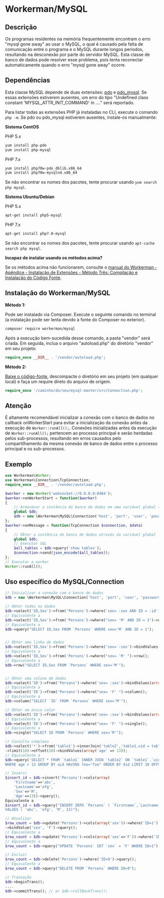 # Workerman/MySQL

## Descrição
Os programas residentes na memória frequentemente encontram o erro "mysql gone away" ao usar o MySQL, o qual é causado pela falta de comunicação entre o programa e o MySQL durante longos períodos, resultando na desconexão por parte do servidor MySQL. Esta classe de banco de dados pode resolver esse problema, pois tenta reconectar automaticamente quando o erro "mysql gone away" ocorre.

## Dependências
Esta classe MySQL depende de duas extensões: [pdo](https://php.net/manual/zh/book.pdo.php) e [pdo_mysql](https://php.net/manual/zh/ref.pdo-mysql.php). Se essas extensões estiverem ausentes, um erro do tipo "Undefined class constant 'MYSQL_ATTR_INIT_COMMAND' in ...." será reportado.

Para listar todas as extensões PHP já instaladas no CLI, execute o comando `php -m`. Se pdo ou pdo_mysql estiverem ausentes, instale-os manualmente:

**Sistema CentOS**

PHP 5.x
```bash
yum install php-pdo
yum install php-mysql
```

PHP 7.x
```bash
yum install php70w-pdo_dblib.x86_64
yum install php70w-mysqlnd.x86_64
```

Se não encontrar os nomes dos pacotes, tente procurar usando `yum search php mysql`.

**Sistema Ubuntu/Debian**

PHP 5.x
```bash
apt-get install php5-mysql
```

PHP 7.x
```bash
apt-get install php7.0-mysql
```

Se não encontrar os nomes dos pacotes, tente procurar usando `apt-cache search php mysql`.

**Incapaz de instalar usando os métodos acima?**

Se os métodos acima não funcionarem, consulte o [manual do Workerman - Apêndice - Instalação de Extensões - Método Três: Compilação e Instalação do Código Fonte](../appendices/install-extension.md).

## Instalação do Workerman/MySQL
**Método 1:**

Pode ser instalado via Composer. Execute o seguinte comando no terminal (a instalação pode ser lenta devido à fonte do Composer no exterior).

```bash
composer require workerman/mysql
```

Após a execução bem-sucedida desse comando, a pasta "vendor" será criada. Em seguida, inclua o arquivo "autoload.php" do diretório "vendor" em seu projeto:

```php
require_once __DIR__ . '/vendor/autoload.php';
```

**Método 2:**

[Baixe o código-fonte](https://github.com/walkor/mysql/archive/master.zip), descompacte o diretório em seu projeto (em qualquer local) e faça um require direto do arquivo de origem.

```php
require_once '/caminho/do/seu/mysql-master/src/Connection.php';
```

## Atenção
É altamente recomendável inicializar a conexão com o banco de dados no callback onWorkerStart para evitar a inicialização da conexão antes da execução de `Worker::runAll();`. Conexões inicializadas antes da execução de `Worker::runAll();` pertencem ao processo principal e serão herdadas pelos sub-processos, resultando em erros causados pelo compartilhamento da mesma conexão de banco de dados entre o processo principal e os sub-processos.

## Exemplo
```php
use Workerman\Worker;
use Workerman\Connection\TcpConnection;
require_once __DIR__ . '/vendor/autoload.php';

$worker = new Worker('websocket://0.0.0.0:8484');
$worker->onWorkerStart = function($worker)
{
    // Armazenar a instância do banco de dados em uma variável global (também pode ser armazenada em uma propriedade estática de uma classe)
    global $db;
    $db = new \Workerman\MySQL\Connection('host', 'port', 'user', 'password', 'db_name');
};
$worker->onMessage = function(TcpConnection $connection, $data)
{
    // Obter a instância do banco de dados através da variável global
    global $db;
    // Executar SQL
    $all_tables = $db->query('show tables');
    $connection->send(json_encode($all_tables));
};
// Executar o worker
Worker::runAll();
```

## Uso específico do MySQL/Connection
```php
// Inicializar a conexão com o banco de dados
$db = new \Workerman\MySQL\Connection('host', 'port', 'user', 'password', 'db_name');

// Obter todos os dados
$db->select('ID,Sex')->from('Persons')->where('sex= :sex AND ID = :id')->bindValues(array('sex'=>'M', 'id' => 1))->query();
// Equivalente a
$db->select('ID,Sex')->from('Persons')->where("sex= 'M' AND ID = 1")->query();
// Equivalente a
$db->query("SELECT ID,Sex FROM `Persons` WHERE sex='M' AND ID = 1");


// Obter uma linha de dados
$db->select('ID,Sex')->from('Persons')->where('sex= :sex')->bindValues(array('sex'=>'M'))->row();
// Equivalente a
$db->select('ID,Sex')->from('Persons')->where("sex= 'M' ")->row();
// Equivalente a
$db->row("SELECT ID,Sex FROM `Persons` WHERE sex='M'");


// Obter uma coluna de dados
$db->select('ID')->from('Persons')->where('sex= :sex')->bindValues(array('sex'=>'M'))->column();
// Equivalente a
$db->select('ID')->from('Persons')->where("sex= 'F' ")->column();
// Equivalente a
$db->column("SELECT `ID` FROM `Persons` WHERE sex='M'");

// Obter um único valor
$db->select('ID')->from('Persons')->where('sex= :sex')->bindValues(array('sex'=>'M'))->single();
// Equivalente a
$db->select('ID')->from('Persons')->where("sex= 'F' ")->single();
// Equivalente a
$db->single("SELECT ID FROM `Persons` WHERE sex='M'");

// Consulta complexa
$db->select('*')->from('table1')->innerJoin('table2','table1.uid = table2.uid')->where('age > :age')->groupBy(array('aid'))->having('foo="foo"')->orderByASC/*orderByDESC*/(array('did'))
->limit(10)->offset(20)->bindValues(array('age' => 13));
// Equivalente a
$db->query('SELECT * FROM `table1` INNER JOIN `table2` ON `table1`.`uid` = `table2`.`uid`
WHERE age > 13 GROUP BY aid HAVING foo="foo" ORDER BY did LIMIT 10 OFFSET 20');

// Inserir
$insert_id = $db->insert('Persons')->cols(array(
    'Firstname'=>'abc',
    'Lastname'=>'efg',
    'Sex'=>'M',
    'Age'=>13))->query();
Equivalente a
$insert_id = $db->query("INSERT INTO `Persons` ( `Firstname`,`Lastname`,`Sex`,`Age`)
VALUES ( 'abc', 'efg', 'M', 13)");

// Atualizar
$row_count = $db->update('Persons')->cols(array('sex'))->where('ID=1')
->bindValue('sex', 'F')->query();
// Equivalente a
$row_count = $db->update('Persons')->cols(array('sex'=>'F'))->where('ID=1')->query();
// Equivalente a
$row_count = $db->query("UPDATE `Persons` SET `sex` = 'F' WHERE ID=1");

// Excluir
$row_count = $db->delete('Persons')->where('ID=9')->query();
// Equivalente a
$row_count = $db->query("DELETE FROM `Persons` WHERE ID=9");

// Transação
$db->beginTrans();
....
$db->commitTrans(); // or $db->rollBackTrans();
```
